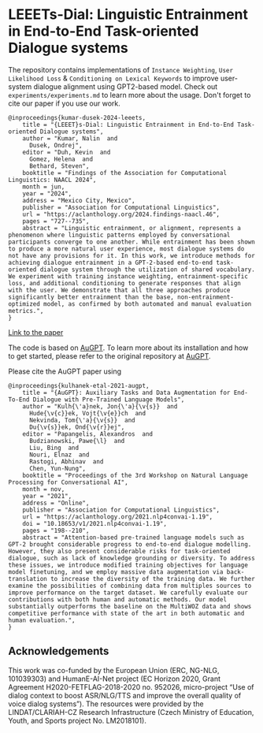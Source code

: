 # LEEETs-Dial: Linguistic Entrainment in End-to-End Task-oriented Dialogue systems

The repository contains implementations of `Instance Weighting`, `User Likelihood Loss` & `Conditioning on Lexical Keywords` to improve user-system dialogue alignment using GPT2-based model.
Check out `experiments/experiments.md` to learn more about the usage.
Don't forget to cite our paper if you use our work. 

```
@inproceedings{kumar-dusek-2024-leeets,
    title = "{LEEET}s-Dial: Linguistic Entrainment in End-to-End Task-oriented Dialogue systems",
    author = "Kumar, Nalin  and
      Dusek, Ondrej",
    editor = "Duh, Kevin  and
      Gomez, Helena  and
      Bethard, Steven",
    booktitle = "Findings of the Association for Computational Linguistics: NAACL 2024",
    month = jun,
    year = "2024",
    address = "Mexico City, Mexico",
    publisher = "Association for Computational Linguistics",
    url = "https://aclanthology.org/2024.findings-naacl.46",
    pages = "727--735",
    abstract = "Linguistic entrainment, or alignment, represents a phenomenon where linguistic patterns employed by conversational participants converge to one another. While entrainment has been shown to produce a more natural user experience, most dialogue systems do not have any provisions for it. In this work, we introduce methods for achieving dialogue entrainment in a GPT-2-based end-to-end task-oriented dialogue system through the utilization of shared vocabulary. We experiment with training instance weighting, entrainment-specific loss, and additional conditioning to generate responses that align with the user. We demonstrate that all three approaches produce significantly better entrainment than the base, non-entrainment-optimized model, as confirmed by both automated and manual evaluation metrics.",
}
```
[Link to the paper](https://aclanthology.org/2024.findings-naacl.46/)

The code is based on [AuGPT](https://github.com/ufal/augpt). To learn more about its installation and how to get started, please refer to the original repository at [AuGPT](https://github.com/ufal/augpt).

Please cite the AuGPT paper using

```
@inproceedings{kulhanek-etal-2021-augpt,
    title = "{AuGPT}: Auxiliary Tasks and Data Augmentation for End-To-End Dialogue with Pre-Trained Language Models",
    author = "Kulh{\'a}nek, Jon{\'a}{\v{s}}  and
      Hude{\v{c}}ek, Vojt{\v{e}}ch  and
      Nekvinda, Tom{\'a}{\v{s}}  and
      Du{\v{s}}ek, Ond{\v{r}}ej",
    editor = "Papangelis, Alexandros  and
      Budzianowski, Pawe{\l}  and
      Liu, Bing  and
      Nouri, Elnaz  and
      Rastogi, Abhinav  and
      Chen, Yun-Nung",
    booktitle = "Proceedings of the 3rd Workshop on Natural Language Processing for Conversational AI",
    month = nov,
    year = "2021",
    address = "Online",
    publisher = "Association for Computational Linguistics",
    url = "https://aclanthology.org/2021.nlp4convai-1.19",
    doi = "10.18653/v1/2021.nlp4convai-1.19",
    pages = "198--210",
    abstract = "Attention-based pre-trained language models such as GPT-2 brought considerable progress to end-to-end dialogue modelling. However, they also present considerable risks for task-oriented dialogue, such as lack of knowledge grounding or diversity. To address these issues, we introduce modified training objectives for language model finetuning, and we employ massive data augmentation via back-translation to increase the diversity of the training data. We further examine the possibilities of combining data from multiples sources to improve performance on the target dataset. We carefully evaluate our contributions with both human and automatic methods. Our model substantially outperforms the baseline on the MultiWOZ data and shows competitive performance with state of the art in both automatic and human evaluation.",
}
```

## Acknowledgements

This work was co-funded by the European Union (ERC, NG-NLG, 101039303) and HumanE-AI-Net project (EC Horizon 2020, Grant Agreement H2020-FETFLAG-2018-2020 no. 952026, micro-project “Use of dialog context to boost ASR/NLG/TTS and improve the overall quality of voice dialog systems”). The resources were provided by the LINDAT/CLARIAH-CZ Research Infrastructure (Czech Ministry of Education, Youth, and Sports project No. LM2018101). 




